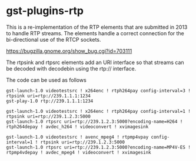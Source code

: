 # gst-plugins-rtp

This is a re-implementation of the RTP elements that are submitted in
2013 to handle RTP streams. The elements handle a correct connection
for the bi-directional use of the RTCP sockets.

https://bugzilla.gnome.org/show_bug.cgi?id=703111

The rtpsink and rtpsrc elements add an URI interface so that streams
can be decoded with decodebin using the rtp:// interface.

The code can be used as follows

```
gst-launch-1.0 videotestsrc ! x264enc ! rtph264pay config-interval=3 ! rtpsink uri=rtp://239.1.1.1:1234
gst-play-1.0 rtp://239.1.1.1:1234

gst-launch-1.0 videotestsrc ! x264enc ! rtph264pay config-interval=1 ! rtpsink uri=rtp://239.1.2.3:5000
gst-launch-1.0 rtpsrc uri=rtp://239.1.2.3:5000?encoding-name=H264 ! rtph264depay ! avdec_h264 ! videoconvert ! xvimagesink

gst-launch-1.0 videotestsrc ! avenc_mpeg4 ! rtpmp4vpay config-interval=1 ! rtpsink uri=rtp://239.1.2.3:5000
gst-launch-1.0 rtpsrc uri=rtp://239.1.2.3:5000?encoding-name=MP4V-ES ! rtpmp4vdepay ! avdec_mpeg4 ! videoconvert ! xvimagesink

```
